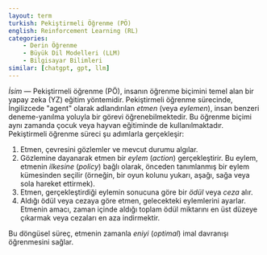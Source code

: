 ```yaml
---
layout: term
turkish: Pekiştirmeli Öğrenme (PÖ)
english: Reinforcement Learning (RL)
categories:
    - Derin Öğrenme
    - Büyük Dil Modelleri (LLM)
    - Bilgisayar Bilimleri
similar: [chatgpt, gpt, llm]
---
```


_İsim_ — Pekiştirmeli öğrenme (PÖ), insanın öğrenme biçimini temel alan bir yapay zeka (YZ) eğitim yöntemidir. Pekiştirmeli öğrenme sürecinde, İngilizcede "agent" olarak adlandırılan _etmen_ (veya _eylemen_), insan benzeri deneme-yanılma yoluyla bir görevi öğrenebilmektedir. Bu öğrenme biçimi aynı zamanda çocuk veya hayvan eğitiminde de kullanılmaktadır. Pekiştirmeli öğrenme süreci şu adımlarla gerçekleşir:

1. Etmen, çevresini gözlemler ve mevcut durumu algılar.
2. Gözlemine dayanarak etmen bir _eylem_ (_action_) gerçekleştirir. Bu eylem, etmenin _ilkesine_ (_policy_) bağlı olarak, önceden tanımlanmış bir eylem kümesinden seçilir (örneğin, bir oyun kolunu yukarı, aşağı, sağa veya sola hareket ettirmek).
3. Etmen, gerçekleştirdiği eylemin sonucuna göre bir _ödül_ veya _ceza_ alır.
4. Aldığı ödül veya cezaya göre etmen, gelecekteki eylemlerini ayarlar. Etmenin amacı, zaman içinde aldığı toplam ödül miktarını en üst düzeye çıkarmak veya cezaları en aza indirmektir.

Bu döngüsel süreç, etmenin zamanla _eniyi_ (_optimal_) imal davranışı öğrenmesini sağlar.